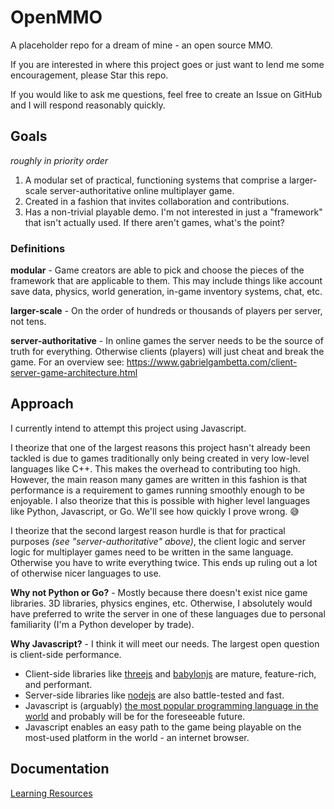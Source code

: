 # OpenMMO
A placeholder repo for a dream of mine - an open source MMO.

If you are interested in where this project goes or just want to lend me some encouragement, please Star this repo.

If you would like to ask me questions, feel free to create an Issue on GitHub and I will respond reasonably quickly.

## Goals
_roughly in priority order_
1. A modular set of practical, functioning systems that comprise a larger-scale server-authoritative online multiplayer game.
2. Created in a fashion that invites collaboration and contributions.
3. Has a non-trivial playable demo. I'm not interested in just a "framework" that isn't actually used. If there aren't games, what's the point?


### Definitions
**modular** - Game creators are able to pick and choose the pieces of the framework that are applicable to them. This may include things like account save data, physics, world generation, in-game inventory systems, chat, etc.

**larger-scale** - On the order of hundreds or thousands of players per server, not tens.

**server-authoritative** - In online games the server needs to be the source of truth for everything. Otherwise clients (players) will just cheat and break the game. For an overview see: https://www.gabrielgambetta.com/client-server-game-architecture.html

## Approach

I currently intend to attempt this project using Javascript.

I theorize that one of the largest reasons this project hasn't already been tackled is due to games traditionally only being created in very low-level languages like C++. This makes the overhead to contributing too high. However, the main reason many games are written in this fashion is that performance is a requirement to games running smoothly enough to be enjoyable. I also theorize that this is possible with higher level languages like Python, Javascript, or Go. We'll see how quickly I prove wrong. 😅

I theorize that the second largest reason hurdle is that for practical purposes _(see "server-authoritative" above)_, the client logic and server logic for multiplayer games need to be written in the same language. Otherwise you have to write everything twice. This ends up ruling out a lot of otherwise nicer languages to use.

**Why not Python or Go?** - Mostly because there doesn't exist nice game libraries. 3D libraries, physics engines, etc. Otherwise, I absolutely would have preferred to write the server in one of these languages due to personal familiarity (I'm a Python developer by trade).

**Why Javascript?** - I think it will meet our needs. The largest open question is client-side performance.
* Client-side libraries like [threejs](https://threejs.org/) and [babylonjs](https://www.babylonjs.com/) are mature, feature-rich, and performant.
* Server-side libraries like [nodejs](https://nodejs.org/en/) are also battle-tested and fast.
* Javascript is (arguably) [the most popular programming language in the world](https://insights.stackoverflow.com/survey/2020#technology-programming-scripting-and-markup-languages) and probably will be for the foreseeable future.
* Javascript enables an easy path to the game being playable on the most-used platform in the world - an internet browser.

## Documentation
[Learning Resources](docs/RESOURCES.md)